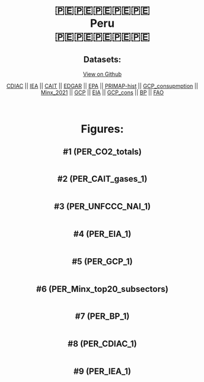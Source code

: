 
<center>
<h1 align="center">
🇵🇪🇵🇪🇵🇪🇵🇪🇵🇪
<br>
Peru
<br>
🇵🇪🇵🇪🇵🇪🇵🇪🇵🇪
</h1>
<h2>Datasets:</h2>
<p><a href="https://github.com/dquintani/Greenhouse-Data/tree/master/country_data/PER_Peru/data">View on Github</a>
<br></p><p><a href="data/PER_CDIAC.csv">CDIAC</a> || <a href="data/PER_IEA.csv">IEA</a> || <a href="data/PER_CAIT.csv">CAIT</a> || <a href="data/PER_EDGAR.csv">EDGAR</a> || <a href="data/PER_EPA.csv">EPA</a> || <a href="data/PER_PRIMAP-hist.csv">PRIMAP-hist</a> || <a href="data/PER_GCP_consupmption.csv">GCP_consupmption</a> || <a href="data/PER_Minx_2021.csv">Minx_2021</a> || <a href="data/PER_GCP.csv">GCP</a> || <a href="data/PER_EIA.csv">EIA</a> || <a href="data/PER_GCP_cons.csv">GCP_cons</a> || <a href="data/PER_BP.csv">BP</a> || <a href="data/PER_FAO.csv">FAO</a></p><p><br></p>
<h1>Figures:</h1><h2>#1 (PER_CO2_totals)</h2>
<p><img alt="" src="figures/PER_CO2_totals.png" /></p><h2>#2 (PER_CAIT_gases_1)</h2>
<p><img alt="" src="figures/PER_CAIT_gases_1.png" /></p><h2>#3 (PER_UNFCCC_NAI_1)</h2>
<p><img alt="" src="figures/PER_UNFCCC_NAI_1.png" /></p><h2>#4 (PER_EIA_1)</h2>
<p><img alt="" src="figures/PER_EIA_1.png" /></p><h2>#5 (PER_GCP_1)</h2>
<p><img alt="" src="figures/PER_GCP_1.png" /></p><h2>#6 (PER_Minx_top20_subsectors)</h2>
<p><img alt="" src="figures/PER_Minx_top20_subsectors.png" /></p><h2>#7 (PER_BP_1)</h2>
<p><img alt="" src="figures/PER_BP_1.png" /></p><h2>#8 (PER_CDIAC_1)</h2>
<p><img alt="" src="figures/PER_CDIAC_1.png" /></p><h2>#9 (PER_IEA_1)</h2>
<p><img alt="" src="figures/PER_IEA_1.png" /></p>